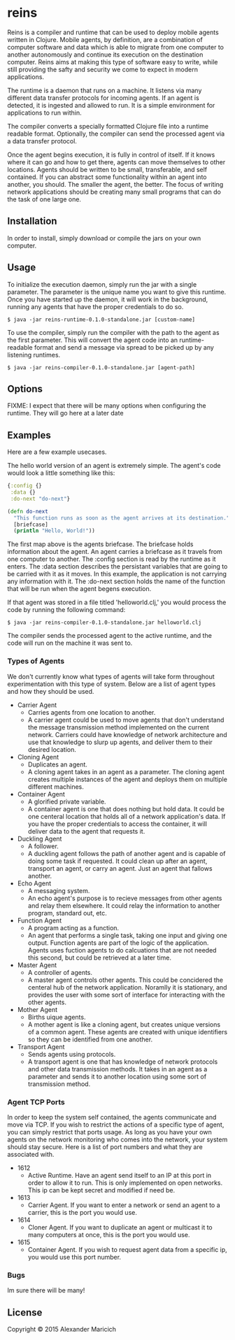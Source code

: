 # reins

Reins is a compiler and runtime that can be used to deploy mobile agents written in Clojure. Mobile agents, by definition, are a combination of computer software and data which is able to migrate from one computer to another autonomously and continue its execution on the destination computer. Reins aims at making this type of software easy to write, while still providing the safty and security we come to expect in modern applications.

The runtime is a daemon that runs on a machine. It listens via many different data transfer protocols for incoming agents. If an agent is detected, it is ingested and allowed to run. It is a simple environment for applications to run within.

The compiler converts a specially formatted Clojure file into a runtime readable format. Optionally, the compiler can send the processed agent via a data transfer protocol.

Once the agent begins execution, it is fully in control of itself. If it knows where it can go and how to get there, agents can move themselves to other locations. Agents should be written to be small, transferable, and self contained. If you can abstract some functionality within an agent into another, you should. The smaller the agent, the better. The focus of writing network applications should be creating many small programs that can do the task of one large one.

## Installation

In order to install, simply download or compile the jars on your own computer.

## Usage

To initialize the execution daemon, simply run the jar with a single parameter. The parameter is the unique name you want to give this runtime. Once you have started up the daemon, it will work in the background, running any agents that have the proper credentials to do so.

    $ java -jar reins-runtime-0.1.0-standalone.jar [custom-name]

To use the compiler, simply run the compiler with the path to the agent as the first parameter. This will convert the agent code into an runtime-readable format and send a message via spread to be picked up by any listening runtimes.

    $ java -jar reins-compiler-0.1.0-standalone.jar [agent-path]

## Options

FIXME: I expect that there will be many options when configuring the runtime. They will go here at a later date

## Examples

Here are a few example usecases.

The hello world version of an agent is extremely simple. The agent's code would look a little something like this:
```clojure
{:config {}
 :data {}
 :do-next "do-next"}

(defn do-next
  "This function runs as soon as the agent arrives at its destination."
  [briefcase]
  (println "Hello, World!"))
```

The first map above is the agents briefcase. The briefcase holds information about the agent. An agent carries a briefcase as it travels from one computer to another. The :config section is read by the runtime as it enters. The :data section describes the persistant variables that are going to be carried with it as it moves. In this example, the application is not carrying any information with it. The :do-next section holds the name of the function that will be run when the agent begens execution.

If that agent was stored in a file titled 'helloworld.clj,' you would process the code by running the following command:

    $ java -jar reins-compiler-0.1.0-standalone.jar helloworld.clj

The compiler sends the processed agent to the active runtime, and the code will run on the machine it was sent to.

### Types of Agents

We don't currently know what types of agents will take form throughout experimentation with this type of system. Below are a list of agent types and how they should be used.

+ Carrier Agent
    - Carries agents from one location to another.
    - A carrier agent could be used to move agents that don't understand the message transmission method implemented on the current network. Carriers could have knowledge of network architecture and use that knowledge to slurp up agents, and deliver them to their desired location.
+ Cloning Agent
    - Duplicates an agent.
    - A cloning agent takes in an agent as a parameter. The cloning agent creates multiple instances of the agent and deploys them on multiple different machines.
+ Container Agent
    - A glorified private variable.
    - A container agent is one that does nothing but hold data. It could be one centeral location that holds all of a network application's data. If you have the proper credentials to access the container, it will deliver data to the agent that requests it.
+ Duckling Agent
    - A follower.
    - A duckling agent follows the path of another agent and is capable of doing some task if requested. It could clean up after an agent, transport an agent, or carry an agent. Just an agent that fallows another.
+ Echo Agent
    - A messaging system.
    - An echo agent's purpose is to recieve messages from other agents and relay them elsewhere. It could relay the information to another program, standard out, etc.
+ Function Agent
    - A program acting as a function.
    - An agent that performs a single task, taking one input and giving one output. Function agents are part of the logic of the application. Agents uses fuction agents to do calcuations that are not needed this second, but could be retrieved at a later time.
+ Master Agent
    - A controller of agents.
    - A master agent controls other agents. This could be concidered the centeral hub of the network application. Noramlly it is stationary, and provides the user with some sort of interface for interacting with the other agents.
+ Mother Agent
    - Births uique agents.
    - A mother agent is like a cloning agent, but creates unique versions of a common agent. These agents are created with unique identifiers so they can be identified from one another.
+ Transport Agent
    - Sends agents using protocols.
    - A transport agent is one that has knowledge of network protocols and other data transmission methods. It takes in an agent as a parameter and sends it to another location using some sort of transmission method.

### Agent TCP Ports

In order to keep the system self contained, the agents communicate and move via TCP. If you wish to restrict the actions of a specific type of agent, you can simply restrict that ports usage. As long as you have your own agents on the network monitoring who comes into the network, your system should stay secure. Here is a list of port numbers and what they are associated with.

+ 1612
    - Active Runtime. Have an agent send itself to an IP at this port in order to allow it to run. This is only implemented on open networks. This ip can be kept secret and modified if need be.
+ 1613
    - Carrier Agent. If you want to enter a network or send an agent to a carrier, this is the port you would use.
+ 1614
    - Cloner Agent. If you want to duplicate an agent or multicast it to many computers at once, this is the port you would use.
+ 1615
    - Container Agent. If you wish to request agent data from a specific ip, you would use this port number.

### Bugs

Im sure there will be many!

## License

Copyright © 2015 Alexander Maricich
